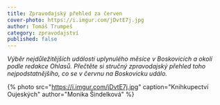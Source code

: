```yaml
---
title: Zpravodajský přehled za červen
cover-photo: https://i.imgur.com/jDvtE7j.jpg
author: Tomáš Trumpeš
category: zpravodajství
published: false
---
```


*Výběr nejdůležitějších událostí uplynulého měsíce v Boskovicích a okolí podle redakce Ohlasů. Přečtěte si stručný zpravodajský přehled toho nejpodstatnějšího, co se v červnu na Boskovicku událo.*

{% photo src="https://i.imgur.com/jDvtE7j.jpg" caption="Knihkupectví Oujeských" author="Monika Šindelková" %}

